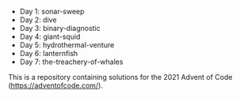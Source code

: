 * Day 1: sonar-sweep
* Day 2: dive
* Day 3: binary-diagnostic
* Day 4: giant-squid
* Day 5: hydrothermal-venture
* Day 6: lanternfish
* Day 7: the-treachery-of-whales

This is a repository containing solutions for the 2021 Advent of Code
(https://adventofcode.com/).

